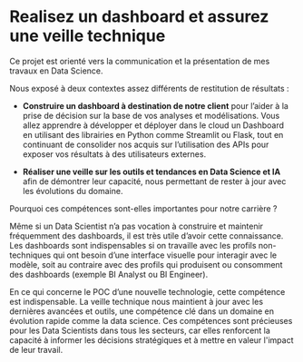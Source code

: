 # Realisez un dashboard et assurez une veille technique

Ce projet est orienté vers la communication et la présentation de mes travaux en Data Science.

Nous exposé à deux contextes assez différents de restitution de résultats : 

 - **Construire un dashboard à destination de notre client** pour l’aider à la prise de décision sur la base de vos analyses et modélisations. Vous allez apprendre à développer et déployer dans le cloud un Dashboard en utilisant des librairies en Python comme Streamlit ou Flask, tout en continuant de consolider nos acquis sur l’utilisation des APIs pour exposer vos résultats à des utilisateurs externes.

 - **Réaliser une veille sur les outils et tendances en Data Science et IA** afin de démontrer leur capacité, nous permettant de rester à jour avec les évolutions du domaine. 
  

Pourquoi ces compétences sont-elles importantes pour notre carrière ?

Même si un Data Scientist n’a pas vocation à construire et maintenir fréquemment des dashboards, il est très utile d’avoir cette connaissance. Les dashboards sont indispensables si on travaille avec les profils non-techniques qui ont besoin d’une interface visuelle pour interagir avec le modèle, soit au contraire avec des profils qui produisent ou consomment des dashboards (exemple BI Analyst ou BI Engineer).  


En ce qui concerne le POC d’une nouvelle technologie, cette compétence est indispensable. La veille technique nous maintient à jour avec les dernières avancées et outils, une compétence clé dans un domaine en évolution rapide comme la data science. Ces compétences sont précieuses pour les Data Scientists dans tous les secteurs, car elles renforcent la capacité à informer les décisions stratégiques et à mettre en valeur l'impact de leur travail.
